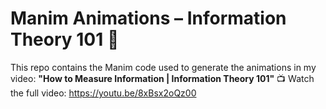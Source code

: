 # Manim Animations – Information Theory 101 🎥 
This repo contains the Manim code used to generate the animations in my video:
**"How to Measure Information | Information Theory 101"** 
📺 Watch the full video: https://youtu.be/8xBsx2oQz00
